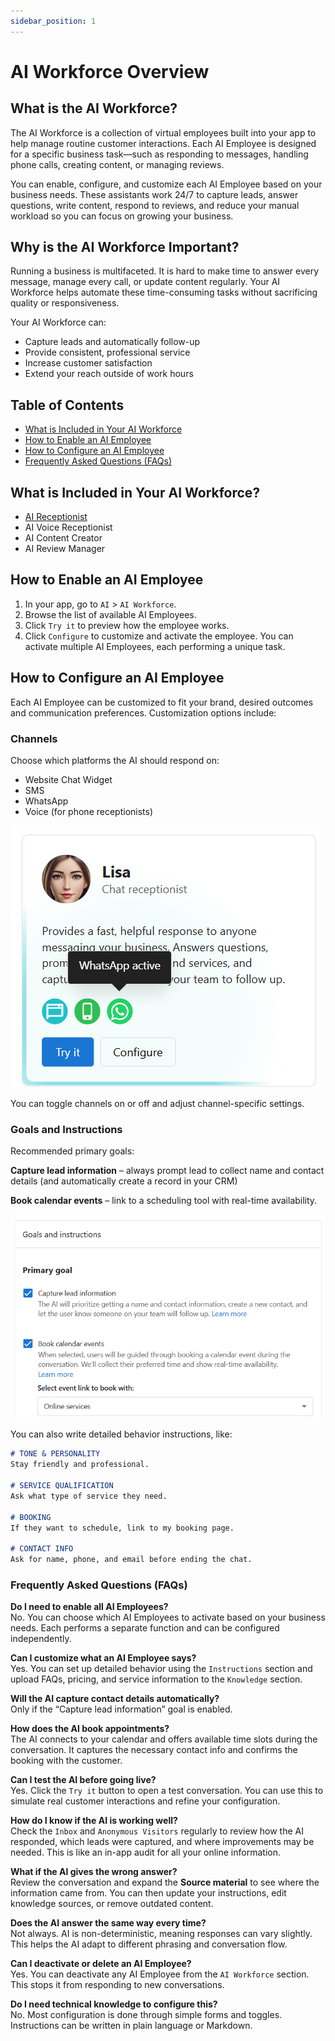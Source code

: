 ```yaml
---
sidebar_position: 1
---
```


# AI Workforce Overview

## What is the AI Workforce?
The AI Workforce is a collection of virtual employees built into your app to help manage routine customer interactions. Each AI Employee is designed for a specific business task—such as responding to messages, handling phone calls, creating content, or managing reviews.

You can enable, configure, and customize each AI Employee based on your business needs. These assistants work 24/7 to capture leads, answer questions, write content, respond to reviews, and reduce your manual workload so you can focus on growing your business.

## Why is the AI Workforce Important?
Running a business is multifaceted. It is hard to make time to answer every message, manage every call, or update content regularly. Your AI Workforce helps automate these time-consuming tasks without sacrificing quality or responsiveness.

Your AI Workforce can:
- Capture leads and automatically follow-up
- Provide consistent, professional service
- Increase customer satisfaction
- Extend your reach outside of work hours

## Table of Contents
- [What is Included in Your AI Workforce](#what-is-included-in-your-ai-workforce)
- [How to Enable an AI Employee](#how-to-enable-an-ai-employee)
- [How to Configure an AI Employee](#how-to-configure-an-ai-employee)
- [Frequently Asked Questions (FAQs)](#frequently-asked-questions-faqs)

## What is Included in Your AI Workforce?

- [AI Receptionist](./ai_receptionist.md)
- AI Voice Receptionist
- AI Content Creator
- AI Review Manager

## How to Enable an AI Employee

1. In your app, go to `AI` > `AI Workforce`.
2. Browse the list of available AI Employees.
3. Click `Try it` to preview how the employee works.
4. Click `Configure` to customize and activate the employee.
You can activate multiple AI Employees, each performing a unique task.

## How to Configure an AI Employee

Each AI Employee can be customized to fit your brand, desired outcomes and communication preferences. Customization options include:

### Channels
Choose which platforms the AI should respond on:
- Website Chat Widget
- SMS
- WhatsApp
- Voice (for phone receptionists)

![AI Chat Receptionist with WhatsApp Active](../img/administration_ai_workforce_communication.png)


You can toggle channels on or off and adjust channel-specific settings.

### Goals and Instructions

Recommended primary goals:

**Capture lead information** – always prompt lead to collect name and contact details (and automatically create a record in your CRM) 

**Book calendar events** – link to a scheduling tool with real-time availability.

![Goals and Instructions – Primary Goal Settings](../img/administration_ai_workforce_primary_goal.png)

You can also write detailed behavior instructions, like:

```markdown
# TONE & PERSONALITY  
Stay friendly and professional.

# SERVICE QUALIFICATION  
Ask what type of service they need.

# BOOKING  
If they want to schedule, link to my booking page.

# CONTACT INFO  
Ask for name, phone, and email before ending the chat.
```

### Frequently Asked Questions (FAQs)

**Do I need to enable all AI Employees?**  
No. You can choose which AI Employees to activate based on your business needs. Each performs a separate function and can be configured independently.

**Can I customize what an AI Employee says?**  
Yes. You can set up detailed behavior using the `Instructions` section and upload FAQs, pricing, and service information to the `Knowledge` section.

**Will the AI capture contact details automatically?**  
Only if the “Capture lead information” goal is enabled. 

**How does the AI book appointments?**  
The AI connects to your calendar and offers available time slots during the conversation. It captures the necessary contact info and confirms the booking with the customer.

**Can I test the AI before going live?**  
Yes. Click the `Try it` button to open a test conversation. You can use this to simulate real customer interactions and refine your configuration.

**How do I know if the AI is working well?**  
Check the `Inbox` and `Anonymous Visitors` regularly to review how the AI responded, which leads were captured, and where improvements may be needed. This is like an in-app audit for all your online information.

**What if the AI gives the wrong answer?**  
Review the conversation and expand the **Source material** to see where the information came from. You can then update your instructions, edit knowledge sources, or remove outdated content.

**Does the AI answer the same way every time?**  
Not always. AI is non-deterministic, meaning responses can vary slightly. This helps the AI adapt to different phrasing and conversation flow.

**Can I deactivate or delete an AI Employee?**  
Yes. You can deactivate any AI Employee from the `AI Workforce` section. This stops it from responding to new conversations.

**Do I need technical knowledge to configure this?**  
No. Most configuration is done through simple forms and toggles. Instructions can be written in plain language or Markdown.

